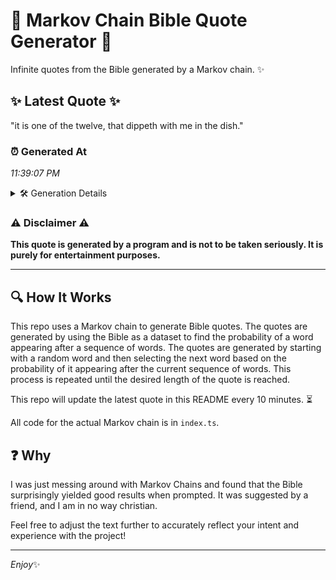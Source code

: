 # 📖 Markov Chain Bible Quote Generator 📖

Infinite quotes from the Bible generated by a Markov chain. ✨

## ✨ Latest Quote ✨
"it is one of the twelve, that dippeth with me in the dish."

### ⏰ Generated At
*11:39:07 PM*

<details>
    <summary>🛠️ Generation Details</summary>
    <p>
        <strong>🌱 Seed:</strong> it<br>
        <strong>🔄 Iterations:</strong> 12<br>
        <strong>📜 Context History:</strong><br>[ it ]: is<br>[ it, is ]: one<br>[ it, is, one ]: of<br>[ it, is, one, of ]: the<br>[ it, is, one, of, the ]: twelve,<br>[ it, is, one, of, the, twelve, ]: that<br>[ is, one, of, the, twelve,, that ]: dippeth<br>[ one, of, the, twelve,, that, dippeth ]: with<br>[ of, the, twelve,, that, dippeth, with ]: me<br>[ the, twelve,, that, dippeth, with, me ]: in<br>[ twelve,, that, dippeth, with, me, in ]: the<br>[ that, dippeth, with, me, in, the ]: dish.<br>
    </p>
</details>

### ⚠️ Disclaimer ⚠️
**This quote is generated by a program and is not to be taken seriously. It is purely for entertainment purposes.**

---

## 🔍 How It Works

This repo uses a Markov chain to generate Bible quotes. The quotes are generated by using the Bible as a dataset to find the probability of a word appearing after a sequence of words. The quotes are generated by starting with a random word and then selecting the next word based on the probability of it appearing after the current sequence of words. This process is repeated until the desired length of the quote is reached.

This repo will update the latest quote in this README every 10 minutes. ⏳

All code for the actual Markov chain is in `index.ts`.

## ❓ Why

I was just messing around with Markov Chains and found that the Bible surprisingly yielded good results when prompted. 
It was suggested by a friend, and I am in no way christian.

Feel free to adjust the text further to accurately reflect your intent and experience with the project!

---

*Enjoy*✨
